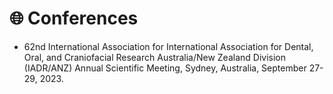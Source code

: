# :globe_with_meridians: Conferences
- 62nd International Association for International Association for Dental, Oral, and Craniofacial Research Australia/New Zealand Division (IADR/ANZ) Annual Scientific Meeting, Sydney, Australia, September 27-29, 2023.
